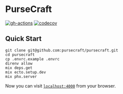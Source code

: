 # PurseCraft

[![gh-actions](https://github.com/pursecraft/pursecraft/actions/workflows/ci.yml/badge.svg?branch=main)](https://github.com/pursecraft/pursecraft/actions?workflow=CI)
[![codecov](https://codecov.io/gh/pursecraft/pursecraft/branch/main/graph/badge.svg?token=V2XIAKYFOo)](https://codecov.io/gh/pursecraft/pursecraft)

## Quick Start

```
git clone git@github.com:pursecraft/pursecraft.git
cd pursecraft
cp .envrc.example .envrc
direnv allow
mix deps.get
mix ecto.setup.dev
mix phx.server
```

Now you can visit [`localhost:4000`](http://localhost:4000) from your browser.
